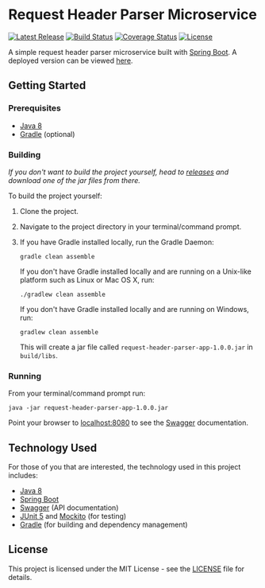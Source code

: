 # Request Header Parser Microservice

[![Latest Release](https://img.shields.io/github/release/vanillaSlice/RequestHeaderParserMicroservice.svg)](https://github.com/vanillaSlice/RequestHeaderParserMicroservice/releases/latest)
[![Build Status](https://img.shields.io/travis/vanillaSlice/RequestHeaderParserMicroservice/master.svg)](https://travis-ci.org/vanillaSlice/RequestHeaderParserMicroservice)
[![Coverage Status](https://img.shields.io/coveralls/github/vanillaSlice/RequestHeaderParserMicroservice/master.svg)](https://coveralls.io/github/vanillaSlice/RequestHeaderParserMicroservice?branch=master)
[![License](https://img.shields.io/github/license/vanillaSlice/RequestHeaderParserMicroservice.svg)](LICENSE)

A simple request header parser microservice built with [Spring Boot](http://spring.io/projects/spring-boot). A deployed
version can be viewed [here](https://sliceheaderparser.herokuapp.com/).

## Getting Started

### Prerequisites

* [Java 8](https://www.oracle.com/technetwork/java/javase/overview/java8-2100321.html)
* [Gradle](https://gradle.org) (optional)

### Building

*If you don't want to build the project yourself, head to
[releases](https://github.com/vanillaSlice/RequestHeaderParserMicroservice/releases) and download one of the jar files
from there.*

To build the project yourself:

1. Clone the project.
2. Navigate to the project directory in your terminal/command prompt.
3. If you have Gradle installed locally, run the Gradle Daemon:

    ```
    gradle clean assemble
    ```

   If you don't have Gradle installed locally and are running on a Unix-like platform such as Linux or Mac OS X, run:

    ```
    ./gradlew clean assemble
    ```

   If you don't have Gradle installed locally and are running on Windows, run:

    ```
    gradlew clean assemble
    ```
    
    This will create a jar file called `request-header-parser-app-1.0.0.jar` in `build/libs`.

### Running

From your terminal/command prompt run:

```
java -jar request-header-parser-app-1.0.0.jar
```

Point your browser to [localhost:8080](http://localhost:8080) to see the [Swagger](https://swagger.io/) documentation.

## Technology Used

For those of you that are interested, the technology used in this project includes:

* [Java 8](https://www.oracle.com/technetwork/java/javase/overview/java8-2100321.html)
* [Spring Boot](http://spring.io/projects/spring-boot)
* [Swagger](https://swagger.io/) (API documentation)
* [JUnit 5](https://junit.org/junit5/) and [Mockito](https://site.mockito.org/) (for testing)
* [Gradle](https://gradle.org) (for building and dependency management)

## License

This project is licensed under the MIT License - see the [LICENSE](LICENSE) file for details.
